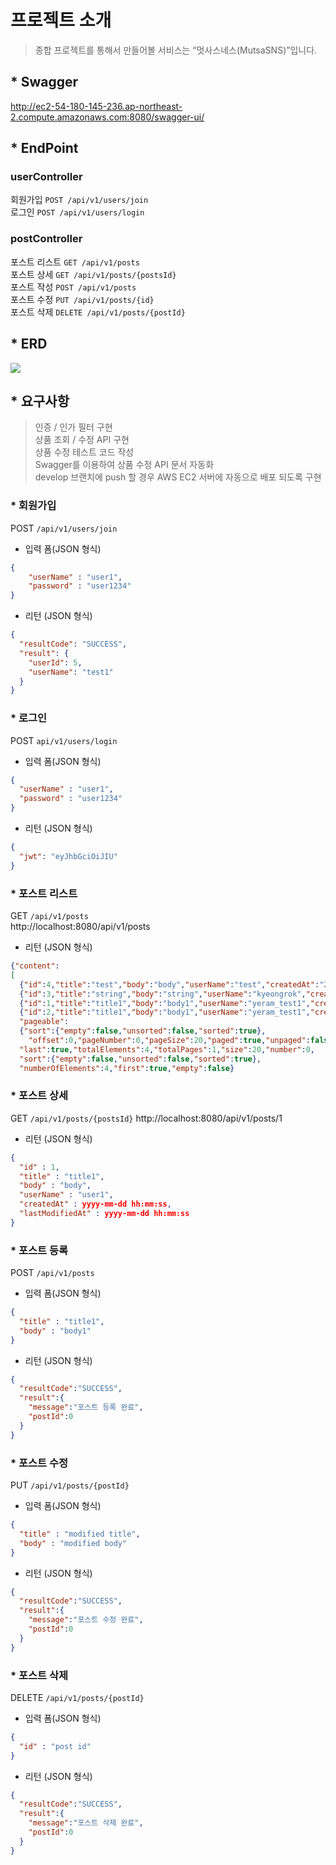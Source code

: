 # 프로젝트 소개
> 종합 프로젝트를 통해서 만들어볼 서비스는 “멋사스네스(MutsaSNS)”입니다. 

## * Swagger
http://ec2-54-180-145-236.ap-northeast-2.compute.amazonaws.com:8080/swagger-ui/

## * EndPoint
### userController
회원가입 `POST ​/api​/v1​/users​/join` <br>
로그인 `POST ​/api​/v1​/users​/login`

### postController
포스트 리스트 `GET ​/api​/v1​/posts` <br>
포스트 상세 `GET ​/api​/v1​/posts​/{postsId}` <br>
포스트 작성 `POST ​/api​/v1​/posts` <br>
포스트 수정 `PUT ​/api​/v1​/posts​/{id}` <br>
포스트 삭제 `DELETE ​/api​/v1​/posts​/{postId}`
<br>

## * ERD
![](img/erd.png)

## * 요구사항
> 인증 / 인가 필터 구현 <br>
> 상품 조회 / 수정 API 구현 <br> 
> 상품 수정 테스트 코드 작성 <br>
> Swagger를 이용하여 상품 수정 API 문서 자동화 <br>
> develop 브랜치에 push 할 경우 AWS EC2 서버에 자동으로 배포 되도록 구현

### * 회원가입
POST `/api​/v1​/users​/join`
- 입력 폼(JSON 형식)
```json
{
	"userName" : "user1",
	"password" : "user1234"
}
```
- 리턴 (JSON 형식)
```json
{
  "resultCode": "SUCCESS",
  "result": {
    "userId": 5,
    "userName": "test1"
  }
}
```

### * 로그인
POST `api​/v1​/users​/login`
- 입력 폼(JSON 형식)
```json
{
  "userName" : "user1",
  "password" : "user1234"
}
```
- 리턴 (JSON 형식)
```json
{
  "jwt": "eyJhbGciOiJIU"
}
```

### * 포스트 리스트
GET `​/api​/v1​/posts`<br>
http://localhost:8080/api/v1/posts
- 리턴 (JSON 형식)
```json
{"content":
[
  {"id":4,"title":"test","body":"body","userName":"test","createdAt":"2022-12-16T16:50:37.515952"},
  {"id":3,"title":"string","body":"string","userName":"kyeongrok","createdAt":"2022-12-16T15:13:19.663287"},
  {"id":1,"title":"title1","body":"body1","userName":"yeram_test1","createdAt":null},
  {"id":2,"title":"title1","body":"body1","userName":"yeram_test1","createdAt":null}],
  "pageable":
  {"sort":{"empty":false,"unsorted":false,"sorted":true},
    "offset":0,"pageNumber":0,"pageSize":20,"paged":true,"unpaged":false},
  "last":true,"totalElements":4,"totalPages":1,"size":20,"number":0,
  "sort":{"empty":false,"unsorted":false,"sorted":true},
  "numberOfElements":4,"first":true,"empty":false}
```

### * 포스트 상세
GET `/api/v1/posts/{postsId}`
http://localhost:8080/api/v1/posts/1
- 리턴 (JSON 형식)
```json
{
  "id" : 1,
  "title" : "title1",
  "body" : "body",
  "userName" : "user1",
  "createdAt" : yyyy-mm-dd hh:mm:ss,
  "lastModifiedAt" : yyyy-mm-dd hh:mm:ss
}
```

### * 포스트 등록
POST `/api/v1/posts`
- 입력 폼(JSON 형식)
```json
{
  "title" : "title1",
  "body" : "body1"
}
```
- 리턴 (JSON 형식)
```json
{
  "resultCode":"SUCCESS",
  "result":{
    "message":"포스트 등록 완료",
    "postId":0
  }
}
```
### * 포스트 수정
PUT `/api/v1/posts/{postId}`
- 입력 폼(JSON 형식)
```json
{
  "title" : "modified title",
  "body" : "modified body"
}
```
- 리턴 (JSON 형식)
```json
{
  "resultCode":"SUCCESS",
  "result":{
    "message":"포스트 수정 완료",
    "postId":0
  }
}
```

### * 포스트 삭제
DELETE `/api/v1/posts/{postId}`
- 입력 폼(JSON 형식)
```json
{
  "id" : "post id"
}
```
- 리턴 (JSON 형식)
```json
{
  "resultCode":"SUCCESS",
  "result":{
    "message":"포스트 삭제 완료",
    "postId":0
  }
}
```